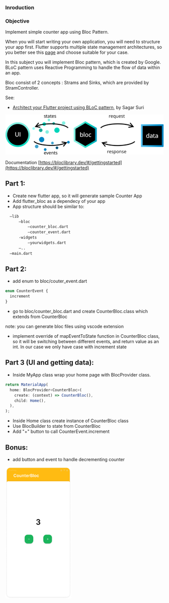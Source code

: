 ### Inroduction

### Objective

Implement simple counter app using Bloc Pattern.

When you will start writing your own application, you will need to structure your app first. Flutter supports multiple state management architectures, so you better see this [page](https://flutter.dev/docs/development/data-and-backend/state-mgmt/options#bloc--rx) and choose suitable for your case.

In this subject you will implement Bloc pattern, which is created by Google. BLoC pattern uses Reactive Programming to handle the flow of data within an app.

Bloc consist of 2 concepts : Strams and Sinks, which are provided by StramController.

See:

- [Architect your Flutter project using BLoC pattern](https://medium.com/flutterpub/architecting-your-flutter-project-bd04e144a8f1),
  by Sagar Suri

<img src="https://github.com/alem-01/alem_public/blob/master/resources/blocCounter.01.png?raw=true"/>

Documentation [https://bloclibrary.dev/#/gettingstarted](https://bloclibrary.dev/#/gettingstarted)

## Part 1:

- Create new flutter app, so it will generate sample Counter App
- Add flutter_bloc as a dependecy of your app
- App structure should be similar to:

```bash
  —lib
      —bloc
          —counter_bloc.dart
          —counter_event.dart
      -widgets
          —yourwidgets.dart
      —..
  —main.dart
```

## Part 2:

- add enum to bloc/couter_event.dart

```jsx
enum CounterEvent {
  increment
}
```

- go to bloc/counter_bloc.dart and create CounterBloc.class which extends from CounterBloc

note: you can generate bloc files using vscode extension

- implement override of mapEventToState function in CounterBloc class, so it will be switching between different events, and return value as an int. In our case we only have case with increment state

## Part 3 (UI and getting data):

- Inside MyApp class wrap your home page with BlocProvider class.

```jsx
return MaterialApp(
  home: BlocProvider<CounterBloc>(
    create: (context) => CounterBloc(),
    child: Home(),
  ),
);
```

- Inside Home class create instance of CounterBloc class
- Use BlocBuilder to state from CounterBloc
- Add "+" button to call CounterEvent.increment

## Bonus:

- add button and event to handle decrementing counter

</center>
    <img src="https://github.com/alem-01/alem_public/blob/master/resources/blocCounter.02.png?raw=true" style = "width: 210px !important; height: 420px !important;"/>
</center>
